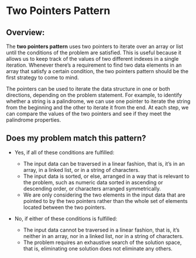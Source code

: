 # Two Pointers Pattern

## Overview:
The **two pointers pattern** uses two pointers to iterate over an array or list until the conditions of the problem are satisfied. This is useful because it allows us to keep track of the values of two different indexes in a single iteration. Whenever there’s a requirement to find two data elements in an array that satisfy a certain condition, the two pointers pattern should be the first strategy to come to mind.

The pointers can be used to iterate the data structure in one or both directions, depending on the problem statement. For example, to identify whether a string is a palindrome, we can use one pointer to iterate the string from the beginning and the other to iterate it from the end. At each step, we can compare the values of the two pointers and see if they meet the palindrome properties.

## Does my problem match this pattern?
- Yes, if all of these conditions are fulfilled:
    * The input data can be traversed in a linear fashion, that is, it’s in an array, in a linked list, or in a string of characters.
    * The input data is sorted, or else, arranged in a way that is relevant to the problem, such as numeric data sorted in ascending or descending order, or characters arranged symmetrically.
    * We are only considering the two elements in the input data that are pointed to by the two pointers rather than the whole set of elements located between the two pointers.

- No, if either of these conditions is fulfilled:
    * The input data cannot be traversed in a linear fashion, that is, it’s neither in an array, nor in a linked list, nor in a string of characters.
    * The problem requires an exhaustive search of the solution space, that is, eliminating one solution does not eliminate any others.